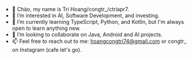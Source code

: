 - 👋 Chào, my name is Tri Hoang/congtr_/ctriapr7.
- 👀 I’m interested in AI, Software Development, and investing.
- 🌱 I’m currently learning TypeScript, Python, and Kotlin, but I'm always open to learn anything new.
- 💞️ I’m looking to collaborate on Java, Android and AI projects. 
- 📫 Feel free to reach out to me: hoangcongtri74@gmail.com or congtr_ on Instagram (cafe let's go).

<!---
ctriapr7/ctriapr7 is a ✨ special ✨ repository because its `README.md` (this file) appears on your GitHub profile.
You can click the Preview link to take a look at your changes.
--->
